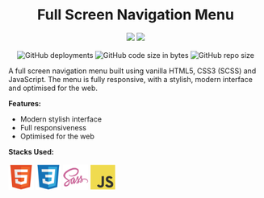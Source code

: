<div align="center">

<h1>Full Screen Navigation Menu</h1>

![](https://api.checklyhq.com/v1/badges/checks/d03947b3-4dfa-47d8-91ca-2a144a0a53c4?style=for-the-badge&theme=dark&responseTime=true) ![](https://api.checklyhq.com/v1/badges/checks/d03947b3-4dfa-47d8-91ca-2a144a0a53c4?style=for-the-badge&theme=dark)<br><br>![GitHub deployments](https://img.shields.io/github/deployments/asbhogal/JavaScript-Full-Screen-Navigation-Menu/production?label=DEPLOYMENT%20STATE&style=for-the-badge&labelColor=000) ![GitHub code size in bytes](https://img.shields.io/github/languages/code-size/asbhogal/JavaScript-Full-Screen-Navigation-Menu?style=for-the-badge&labelColor=000) ![GitHub repo size](https://img.shields.io/github/repo-size/asbhogal/JavaScript-Full-Screen-Navigation-Menu?color=blueviolet&style=for-the-badge&labelColor=000)

</div>

A full screen navigation menu built using vanilla HTML5, CSS3 (SCSS) and JavaScript. The menu is fully responsive, with a stylish, modern interface and optimised for the web.

<strong>Features:</strong><br>
  - Modern stylish interface
  - Full responsiveness
  - Optimised for the web

<strong>Stacks Used:</strong><br>
<br>
<a target="_blank" rel="noopener noreferrer" href="https://github.com/devicons/devicon/blob/master/icons/html5/html5-original.svg"><img src="https://github.com/devicons/devicon/raw/master/icons/html5/html5-original.svg" alt="html5" width="50" height="50" style="max-width:100%;"></a>
<a target="_blank" rel="noopener noreferrer" href="https://github.com/devicons/devicon/blob/master/icons/css3/css3-original.svg"><img src="https://github.com/devicons/devicon/raw/master/icons/css3/css3-original.svg" alt="css3" width="50" height="50" style="max-width:100%;"></a>
<a target="_blank" rel="noopener noreferrer" href="https://github.com/devicons/devicon/blob/master/icons/sass/sass-original.svg"><img src="https://github.com/devicons/devicon/blob/master/icons/sass/sass-original.svg" alt="sass" width="50" height="50" style="max-width:100%;"></a>
<a target="_blank" rel="noopener noreferrer" href="https://github.com/devicons/devicon/blob/master/icons/javascript/javascript-original.svg"><img src="https://github.com/devicons/devicon/raw/master/icons/javascript/javascript-original.svg" alt="JavaScript" width="50" height="50" style="max-width:100%;"></a>
